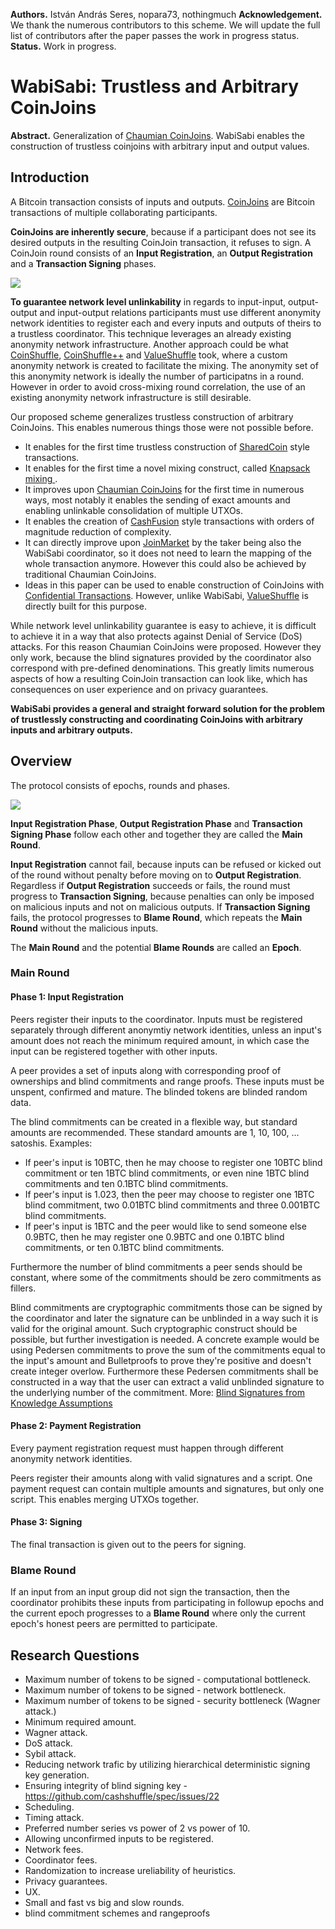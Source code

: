 **Authors.** István András Seres, nopara73, nothingmuch
**Acknowledgement.** We thank the numerous contributors to this scheme. We will update the full list of contributors after the paper passes the work in progress status.
**Status.** Work in progress.

# WabiSabi: Trustless and Arbitrary CoinJoins

**Abstract.** Generalization of [Chaumian CoinJoins](https://github.com/nopara73/ZeroLink/). WabiSabi enables the construction of trustless coinjoins with arbitrary input and output values.

## Introduction

A Bitcoin transaction consists of inputs and outputs. [CoinJoins](https://bitcointalk.org/index.php?topic=279249.msg2983902#msg2983902) are Bitcoin transactions of multiple collaborating participants.

**CoinJoins are inherently secure**, because if a participant does not see its desired outputs in the resulting CoinJoin transaction, it refuses to sign. A CoinJoin round consists of an **Input Registration**, an **Output Registration** and a **Transaction Signing** phases.

![](https://i.imgur.com/T0FwiZh.png)

**To guarantee network level unlinkability** in regards to input-input, output-output and input-output relations participants must use different anonymity network identities to register each and every inputs and outputs of theirs to a trustless coordinator. This technique leverages an already existing anonymity network infrastructure. Another approach could be what [CoinShuffle](https://petsymposium.org/2014/papers/Ruffing.pdf), [CoinShuffle++](https://www.ndss-symposium.org/wp-content/uploads/2017/09/ndss201701-4RuffingPaper.pdf) and [ValueShuffle](https://www.ndss-symposium.org/wp-content/uploads/2017/09/NDSS-2017_Paper_Ruffing.pdf) took, where a custom anonymity network is created to facilitate the mixing. The anonymity set of this anonymity network is ideally the number of participatns in a round. However in order to avoid cross-mixing round correlation, the use of an existing anonymity network infrastructure is still desirable.

Our proposed scheme generalizes trustless construction of arbitrary CoinJoins. This enables numerous things those were not possible before.

- It enables for the first time trustless construction of [SharedCoin](https://en.bitcoin.it/wiki/Shared_coin) style transactions.
- It enables for the first time a novel mixing construct, called [Knapsack mixing ](https://www.comsys.rwth-aachen.de/fileadmin/papers/2017/2017-maurer-trustcom-coinjoin.pdf).
- It improves upon [Chaumian CoinJoins](https://github.com/nopara73/ZeroLink/) for the first time in numerous ways, most notably it enables the sending of exact amounts and enabling unlinkable consolidation of multiple UTXOs.
- It enables the creation of [CashFusion](https://github.com/cashshuffle/spec/blob/master/CASHFUSION.md) style transactions with orders of magnitude reduction of complexity.
- It can directly improve upon [JoinMarket](https://github.com/JoinMarket-Org/joinmarket-clientserver) by the taker being also the WabiSabi coordinator, so it does not need to learn the mapping of the whole transaction anymore. However this could also be achieved by traditional Chaumian CoinJoins.
- Ideas in this paper can be used to enable construction of CoinJoins with [Confidential Transactions](https://people.xiph.org/~greg/confidential_values.txt). However, unlike WabiSabi, [ValueShuffle](https://www.ndss-symposium.org/wp-content/uploads/2017/09/NDSS-2017_Paper_Ruffing.pdf) is directly built for this purpose.

While network level unlinkability guarantee is easy to achieve, it is difficult to achieve it in a way that also protects against Denial of Service (DoS) attacks. For this reason Chaumian CoinJoins were proposed. However they only work, because the blind signatures provided by the coordinator also correspond with pre-defined denominations. This greatly limits numerous aspects of how a resulting CoinJoin transaction can look like, which has consequences on user experience and on privacy guarantees.

**WabiSabi provides a general and straight forward solution for the problem of trustlessly constructing and coordinating CoinJoins with arbitrary inputs and arbitrary outputs.**

## Overview

The protocol consists of epochs, rounds and phases.

![](https://i.imgur.com/LctiWLS.png)

**Input Registration Phase**, **Output Registration Phase** and **Transaction Signing Phase** follow each other and together they are called the **Main Round**.

**Input Registration** cannot fail, because inputs can be refused or kicked out of the round without penalty before moving on to **Output Registration**. Regardless if **Output Registration** succeeds or fails, the round must progress to **Transaction Signing**, because penalties can only be imposed on malicious inputs and not on malicious outputs. If **Transaction Signing** fails, the protocol progresses to **Blame Round**, which repeats the **Main Round** without the malicious inputs.

The **Main Round** and the potential **Blame Rounds** are called an **Epoch**.

### Main Round

#### Phase 1: Input Registration

Peers register their inputs to the coordinator. Inputs must be registered separately through different anonymtiy network identities, unless an input's amount does not reach the minimum required amount, in which case the input can be registered together with other inputs.

A peer provides a set of inputs along with corresponding proof of ownerships and blind commitments and range proofs. These inputs must be unspent, confirmed and mature. The blinded tokens are blinded random data.

The blind commitments can be created in a flexible way, but standard amounts are recommended. These standard amounts are 1, 10, 100, ... satoshis. Examples:

- If peer's input is 10BTC, then he may choose to register one 10BTC blind commitment or ten 1BTC blind commitments, or even nine 1BTC blind commitments and ten 0.1BTC blind commitments.
- If peer's input is 1.023, then the peer may choose to register one 1BTC blind commitment, two 0.01BTC blind commitments and three 0.001BTC blind commitments.
- If peer's input is 1BTC and the peer would like to send someone else 0.9BTC, then he may register one 0.9BTC and one 0.1BTC blind commitments, or ten 0.1BTC blind commitments.

Furthermore the number of blind commitments a peer sends should be constant, where some of the commitments should be zero commitments as fillers.

Blind commitments are cryptographic commitments those can be signed by the coordinator and later the signature can be unblinded in a way such it is valid for the original amount. Such cryptographic construct should be possible, but further investigation is needed. A concrete example would be using Pedersen commitments to prove the sum of the commitments equal to the input's amount and Bulletproofs to prove they're positive and doesn't create integer overlow. Furthermore these Pedersen commitments shall be constructed in a way that the user can extract a valid unblinded signature to the underlying number of the commitment. More: [Blind Signatures from Knowledge Assumptions](http://www.cs.pwr.edu.pl/hanzlik/preludium/wyniki/paper2.pdf)

#### Phase 2: Payment Registration

Every payment registration request must happen through different anonymity network identities.

Peers register their amounts along with valid signatures and a script. One payment request can contain multiple amounts and signatures, but only one script. This enables merging UTXOs together.

#### Phase 3: Signing

The final transaction is given out to the peers for signing.  

### Blame Round

If an input from an input group did not sign the transaction, then the coordinator prohibits these inputs from participating in followup epochs and the current epoch progresses to a **Blame Round** where only the current epoch's honest peers are permitted to participate.

## Research Questions

- Maximum number of tokens to be signed - computational bottleneck.
- Maximum number of tokens to be signed - network bottleneck.
- Maximum number of tokens to be signed - security bottleneck (Wagner attack.)
- Minimum required amount.
- Wagner attack.
- DoS attack.
- Sybil attack.
- Reducing network trafic by utilizing hierarchical deterministic signing key generation.
- Ensuring integrity of blind signing key - https://github.com/cashshuffle/spec/issues/22
- Scheduling.
- Timing attack.
- Preferred number series vs power of 2 vs power of 10.
- Allowing unconfirmed inputs to be registered.
- Network fees.
- Coordinator fees.
- Randomization to increase ureliability of heuristics.
- Privacy guarantees.
- UX.
- Small and fast vs big and slow rounds.
- blind commitment schemes and rangeproofs
